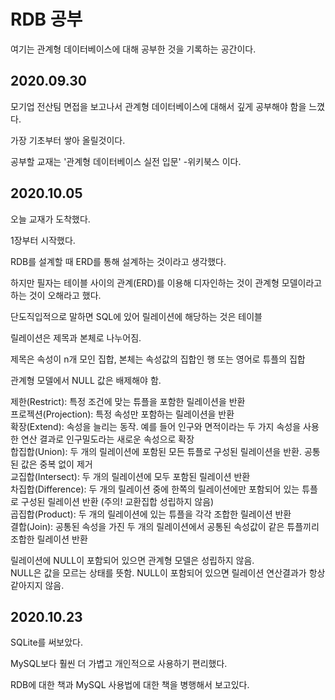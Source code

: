 # RDB 공부

여기는 관계형 데이터베이스에 대해 공부한 것을 기록하는 공간이다.

## 2020.09.30

모기업 전산팀 면접을 보고나서 관계형 데이터베이스에 대해서 깊게 공부해야 함을 느꼈다.

가장 기초부터 쌓아 올릴것이다.

공부할 교재는 '관계형 데이터베이스 실전 입문' -위키북스 이다.

## 2020.10.05

오늘 교재가 도착했다.

1장부터 시작했다.

RDB를 설계할 때 ERD를 통해 설계하는 것이라고 생각했다.

하지만 필자는 테이블 사이의 관계(ERD)를 이용해 디자인하는 것이 관계형 모델이라고 하는 것이 오해라고 했다.

단도직입적으로 말하면 SQL에 있어 릴레이션에 해당하는 것은 테이블

릴레이션은 제목과 본체로 나누어짐.

제목은 속성이 n개 모인 집합, 본체는 속성값의 집합인 행 또는 영어로 튜플의 집합

관계형 모델에서 NULL 값은 배제해야 함.

제한(Restrict): 특정 조건에 맞는 튜플을 포함한 릴레이션을 반환  
프로젝션(Projection): 특정 속성만 포함하는 릴레이션을 반환  
확장(Extend): 속성을 늘리는 동작. 예를 들어 인구와 면적이라는 두 가지 속성을 사용한 연산 결과로 인구밀도라는 새로운 속성으로 확장  
합집합(Union): 두 개의 릴레이션에 포함된 모든 튜플로 구성된 릴레이션을 반환. 공통된 값은 중복 없이 제거  
교집합(Intersect): 두 개의 릴레이션에 모두 포함된 릴레이션 반환  
차집합(Difference): 두 개의 릴레이션 중에 한쪽의 릴레이션에만 포함되어 있는 튜플로 구성된 릴레이션 반환 (주의! 교환집합 성립하지 않음)  
곱집합(Product): 두 개의 릴레이션에 있는 튜플을 각각 조합한 릴레이션 반환  
결합(Join): 공통된 속성을 가진 두 개의 릴레이션에서 공통된 속성값이 같은 튜플끼리 조합한 릴레이션 반환  

릴레이션에 NULL이 포함되어 있으면 관계형 모델은 성립하지 않음.  
NULL은 값을 모르는 상태를 뜻함. NULL이 포함되어 있으면 릴레이션 연산결과가 항상 같아지지 않음.

## 2020.10.23

SQLite를 써보았다.

MySQL보다 훨씬 더 가볍고 개인적으로 사용하기 편리했다.

RDB에 대한 책과 MySQL 사용법에 대한 책을 병행해서 보고있다.
